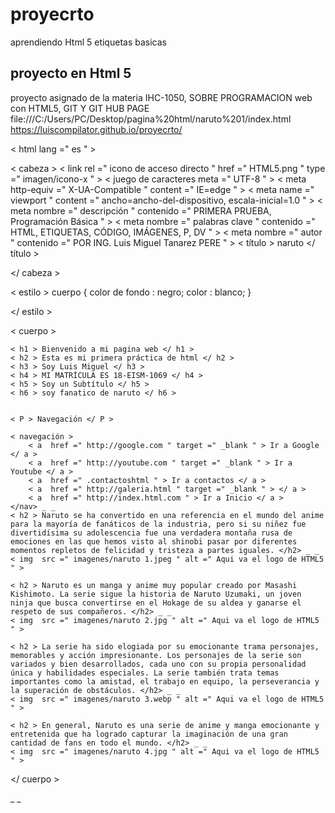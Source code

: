 # proyecrto
aprendiendo Html 5 etiquetas basicas
## proyecto en Html 5  
proyecto asignado de la materia  IHC-1050, SOBRE PROGRAMACION web con HTML5, GIT Y GIT HUB PAGE
file:///C:/Users/PC/Desktop/pagina%20html/naruto%201/index.html
https://luiscompilator.github.io/proyecrto/
<!DOCTYPEhtml >
< html  lang =" es " >

< cabeza >
    < link  rel =" icono de acceso directo " href =" HTML5.png " type =" imagen/icono-x " >
    < juego de caracteres meta  =" UTF-8 " >
    < meta  http-equiv =" X-UA-Compatible " content =" IE=edge " >
    < meta  name =" viewport " content =" ancho=ancho-del-dispositivo, escala-inicial=1.0 " >
    < meta  nombre =" descripción " contenido =" PRIMERA PRUEBA, Programación Básica " >
    < meta  nombre =" palabras clave " contenido =" HTML, ETIQUETAS, CÓDIGO, IMÁGENES, P, DV " >
    < meta  nombre =" autor " contenido =" POR ING. Luis Miguel Tanarez PERE " >
    < título > naruto </ título >

</ cabeza >


< estilo >
cuerpo {
color de fondo : negro;
color : blanco;
}




</ estilo >


< cuerpo >

    < h1 > Bienvenido a mi pagina web </ h1 >
    < h2 > Esta es mi primera práctica de html </ h2 >
    < h3 > Soy Luis Miguel </ h3 >
    < h4 > MI MATRÍCULA ES 18-EISM-1069 </ h4 >
    < h5 > Soy un Subtítulo </ h5 >
    < h6 > soy fanatico de naruto </ h6 >


    < P > Navegación </ P >

    < navegación >
        < a  href =" http://google.com " target =" _blank " > Ir a Google </ a >
        < a  href =" http://youtube.com " target =" _blank " > Ir a Youtube </ a >
        < a  href =" .contactoshtml " > Ir a contactos </ a >
        < a  href =" http://galeria.html " target =" _blank " > </ a >
        < a  href =" http://index.html.com " > Ir a Inicio </ a >
    </nav> _ _
    < h2 > Naruto se ha convertido en una referencia en el mundo del anime para la mayoría de fanáticos de la industria, pero si su niñez fue divertidísima su adolescencia fue una verdadera montaña rusa de emociones en las que hemos visto al shinobi pasar por diferentes momentos repletos de felicidad y tristeza a partes iguales. </h2> _ _
    < img  src =" imagenes/naruto 1.jpeg " alt =" Aqui va el logo de HTML5 " >
    
    < h2 > Naruto es un manga y anime muy popular creado por Masashi Kishimoto. La serie sigue la historia de Naruto Uzumaki, un joven ninja que busca convertirse en el Hokage de su aldea y ganarse el respeto de sus compañeros. </h2> _ _
    < img  src =" imagenes/naruto 2.jpg " alt =" Aqui va el logo de HTML5 " >
    
    < h2 > La serie ha sido elogiada por su emocionante trama personajes, memorables y acción impresionante. Los personajes de la serie son variados y bien desarrollados, cada uno con su propia personalidad única y habilidades especiales. La serie también trata temas importantes como la amistad, el trabajo en equipo, la perseverancia y la superación de obstáculos. </h2> _ _
    < img  src =" imagenes/naruto 3.webp " alt =" Aqui va el logo de HTML5 " >

    < h2 > En general, Naruto es una serie de anime y manga emocionante y entretenida que ha logrado capturar la imaginación de una gran cantidad de fans en todo el mundo. </h2> _ _
    < img  src =" imagenes/naruto 4.jpg " alt =" Aqui va el logo de HTML5 " >
    

</ cuerpo >

</html> _ _
